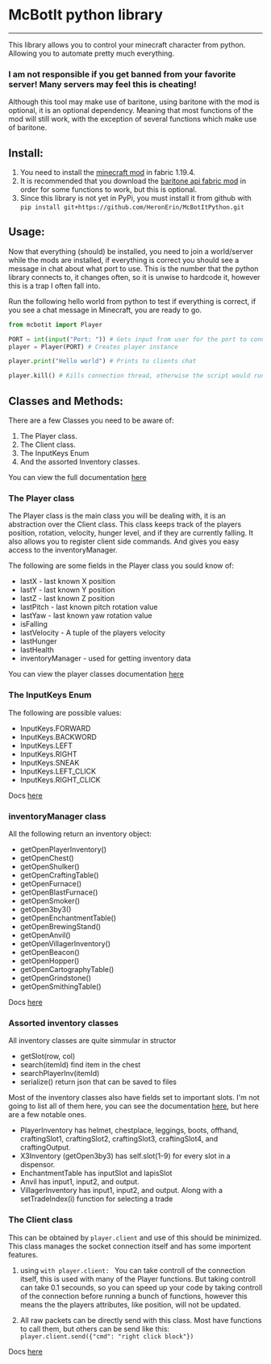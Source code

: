 # McBotIt python library
-----------------

This library allows you to control your minecraft character from python. Allowing you to automate pretty much everything.


### I am not responsible if you get banned from your favorite server! Many servers may feel this is cheating!
Although this tool may make use of baritone, using baritone with the mod is optional, it is an optional dependency. Meaning that most functions of the mod will still work, with the exception of several functions which make use of baritone. 




## Install: 
1. You need to install the [minecraft mod](https://github.com/HeronErin/McBotit/releases) in fabric 1.19.4. 
2. It is recommended that you download the [baritone api fabric mod](https://github.com/cabaletta/baritone/releases/download/v1.9.3/baritone-api-fabric-1.9.3.jar) in order for some functions to work, but this is optional.
3. Since this library is not yet in PyPi, you must install it from github with ```pip install git+https://github.com/HeronErin/McBotItPython.git``` 

## Usage:
Now that everything (should) be installed, you need to join a world/server while the mods are installed, if everything is correct you should see a message in chat about what port to use. This is the number that the python library connects to, it changes often, so it is unwise to hardcode it, however this is a trap I often fall into. 

Run the following hello world from python to test if everything is correct, if you see a chat message in Minecraft, you are ready to go. 
```python
from mcbotit import Player

PORT = int(input("Port: ")) # Gets input from user for the port to connect to
player = Player(PORT) # Creates player instance

player.print("Hello world") # Prints to clients chat

player.kill() # Kills connection thread, otherwise the script would run forever. 
```




## Classes and Methods:

There are a few Classes you need to be aware of:

1. The Player class.
2. The Client class.
3. The InputKeys Enum
4. And the assorted Inventory classes.


You can view the full documentation [here](https://heronerin.github.io/McBotItPython/mcbotit/)



### The Player class
The Player class is the main class you will be dealing with, it is an abstraction over the Client class. This class keeps track of the players position, rotation, velocity, hunger level, and if they are currently falling. It also allows you to register client side commands. And gives you easy access to the inventoryManager.

The following are some fields in the Player class you sould know of:

* lastX - last known X position
* lastY - last known Y position
* lastZ - last known Z position
* lastPitch - last known pitch rotation value
* lastYaw - last known yaw rotation value
* isFalling
* lastVelocity - A tuple of the players velocity
* lastHunger
* lastHealth
* inventoryManager - used for getting inventory data

You can view the player classes documentation [here](https://heronerin.github.io/McBotItPython/mcbotit/player.html#Player)

### The InputKeys Enum
The following are possible values:

* InputKeys.FORWARD
* InputKeys.BACKWORD
* InputKeys.LEFT
* InputKeys.RIGHT
* InputKeys.SNEAK
* InputKeys.LEFT_CLICK
* InputKeys.RIGHT_CLICK

Docs [here](https://heronerin.github.io/McBotItPython/mcbotit/client.html#InputKeys)

### inventoryManager class
All the following return an inventory object:

* getOpenPlayerInventory()
* getOpenChest()
* getOpenShulker()
* getOpenCraftingTable()
* getOpenFurnace()
* getOpenBlastFurnace()
* getOpenSmoker()
* getOpen3by3()
* getOpenEnchantmentTable()
* getOpenBrewingStand()
* getOpenAnvil()
* getOpenVillagerInventory()
* getOpenBeacon()
* getOpenHopper()
* getOpenCartographyTable()
* getOpenGrindstone()
* getOpenSmithingTable()


Docs [here](https://heronerin.github.io/McBotItPython/mcbotit/inventoryHelper.html#InventoryManager)


### Assorted inventory classes
All inventory classes are quite simmular in structor

* getSlot(row, col)
* search(itemId) find item in the chest
* searchPlayerInv(itemId)
* serialize() return json that can be saved to files

Most of the inventory classes also have fields set to important slots. I'm not going to list all of them here, you can see the documentation [here](https://heronerin.github.io/McBotItPython/mcbotit/inventoryHelper.html), but here are a few notable ones. 

* PlayerInventory has helmet, chestplace, leggings, boots, offhand, craftingSlot1, craftingSlot2, craftingSlot3, craftingSlot4, and craftingOutput.
* X3Inventory (getOpen3by3) has self.slot(1-9) for every slot in a dispensor.
* EnchantmentTable has inputSlot and lapisSlot
* Anvil has input1, input2, and output.
* VillagerInventory has input1, input2, and output. Along with a setTradeIndex(i) function for selecting a trade

### The Client class
This can be obtained by ```player.client```   and use of this should be minimized. This class manages the socket connection itself and has some importent features.

1. using ```with player.client: ```   You can take controll of the connection itself, this is used with many of the Player functions. But taking controll can take 0.1 secounds, so you can speed up your code by taking controll of the connection before running a bunch of functions, however this means the the players attributes, like position, will not be updated. 

2. All raw packets can be directly send with this class. Most have functions to call them, but others can be send like this: ``` player.client.send({"cmd": "right click block"})```

Docs [here](https://heronerin.github.io/McBotItPython/mcbotit/client.html#Client)
